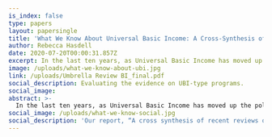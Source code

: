 ```yaml
---
is_index: false
type: papers
layout: papersingle
title: 'What We Know About Universal Basic Income: A Cross-Synthesis of Reviews'
author: Rebecca Hasdell
date: 2020-07-20T00:00:31.857Z
excerpt: In the last ten years, as Universal Basic Income has moved up the policy agenda, many reviews and reports have taken stock of the evidence on unconditional and universal cash programs. Our report, “A cross synthesis of recent reviews of the evidence on UBI-type programs,” is intended as an "umbrella review."
image: /uploads/what-we-know-about-ubi.jpg
link: /uploads/Umbrella Review BI_final.pdf
social_description: Evaluating the evidence on UBI-type programs.
social_image: 
abstract: >-
  In the last ten years, as Universal Basic Income has moved up the policy agenda, many reviews and reports have taken stock of the evidence on unconditional and universal cash programs. Our report, “A cross synthesis of recent reviews of the evidence on UBI-type programs,” is intended as an ‘umbrella review’—it provides a roadmap to the literature for experimenters, policy practitioners, policymakers and others involved in UBI development and implementation. This report compiles and critically examines 16 reviews of the evidence in order to synthesize key findings, identify evidence gaps, and derive directions for future UBI research, policy and practice.
social_image: /uploads/what-we-know-social.jpg
social_description: 'Our report, “A cross synthesis of recent reviews of the evidence on UBI-type programs,” is intended as an umbrella review.' 
---
```

 
